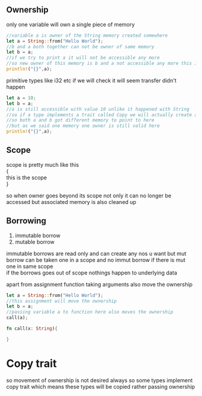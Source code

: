 ## Ownership
only one variable will own a single piece of memory

```rust
//variable a is owner of the String memory created somewhere
let a = String::from("Hello World");
//b and a both together can not be owner of same memory
let b = a;
//if we try to print a it will not be accessible any more
//so new owner of this memory is b and a not accessible any more this is called moving/transferring the ownership
println!("{}",a);
```
primitive types like i32 etc if we will check it will seem transfer didn't happen
```rust
let a = 10;
let b = a;
//a is still accessible with value 10 unlike it happened with String
//so if a type implements a trait called Copy we will actually create a new copy of memory when b = a happens
//so both a and b got different memory to point to here
//but as we said one memory one owner is still valid here
println!("{}",a);
```

## Scope
scope is pretty much like this  
{    
    this is the scope  
}  

so when owner goes beyond its scope not only it can no longer be accessed but associated memory is also cleaned up  

## Borrowing
1. immutable borrow 
2. mutable borrow  

immutable borrows are read only and can create any nos u want but 
mut borrow can be taken one in a scope and no immut 
borrow if there is mut one in same scope  
if the borrows goes out of scope nothings happen to underlying data  

apart from assignment function taking arguments also move the ownership

```rust
let a = String::from("Hello World");
//this assignment will move the ownership
let b = a;
//passing variable a to function here also moves the ownership 
call(a);

fn call(x: String){

}
```

# Copy trait
so movement of ownership is not desired always so some types
implement copy trait which means these types will be copied 
rather passing ownership